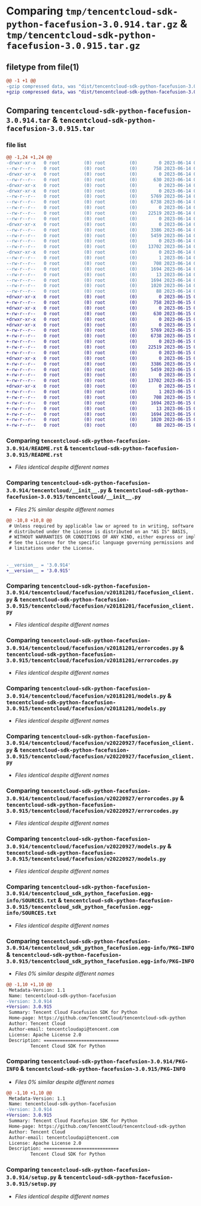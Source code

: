 # Comparing `tmp/tencentcloud-sdk-python-facefusion-3.0.914.tar.gz` & `tmp/tencentcloud-sdk-python-facefusion-3.0.915.tar.gz`

## filetype from file(1)

```diff
@@ -1 +1 @@
-gzip compressed data, was "dist/tencentcloud-sdk-python-facefusion-3.0.914.tar", last modified: Wed Jun 14 00:26:26 2023, max compression
+gzip compressed data, was "dist/tencentcloud-sdk-python-facefusion-3.0.915.tar", last modified: Thu Jun 15 00:25:44 2023, max compression
```

## Comparing `tencentcloud-sdk-python-facefusion-3.0.914.tar` & `tencentcloud-sdk-python-facefusion-3.0.915.tar`

### file list

```diff
@@ -1,24 +1,24 @@
-drwxr-xr-x   0 root         (0) root         (0)        0 2023-06-14 00:26:26.000000 tencentcloud-sdk-python-facefusion-3.0.914/
--rw-r--r--   0 root         (0) root         (0)      758 2023-06-14 00:26:26.000000 tencentcloud-sdk-python-facefusion-3.0.914/README.rst
-drwxr-xr-x   0 root         (0) root         (0)        0 2023-06-14 00:26:26.000000 tencentcloud-sdk-python-facefusion-3.0.914/tencentcloud/
--rw-r--r--   0 root         (0) root         (0)      630 2023-06-14 00:26:26.000000 tencentcloud-sdk-python-facefusion-3.0.914/tencentcloud/__init__.py
-drwxr-xr-x   0 root         (0) root         (0)        0 2023-06-14 00:26:26.000000 tencentcloud-sdk-python-facefusion-3.0.914/tencentcloud/facefusion/
-drwxr-xr-x   0 root         (0) root         (0)        0 2023-06-14 00:26:26.000000 tencentcloud-sdk-python-facefusion-3.0.914/tencentcloud/facefusion/v20181201/
--rw-r--r--   0 root         (0) root         (0)     5769 2023-06-14 00:26:26.000000 tencentcloud-sdk-python-facefusion-3.0.914/tencentcloud/facefusion/v20181201/facefusion_client.py
--rw-r--r--   0 root         (0) root         (0)     6738 2023-06-14 00:26:26.000000 tencentcloud-sdk-python-facefusion-3.0.914/tencentcloud/facefusion/v20181201/errorcodes.py
--rw-r--r--   0 root         (0) root         (0)        0 2023-06-14 00:26:26.000000 tencentcloud-sdk-python-facefusion-3.0.914/tencentcloud/facefusion/v20181201/__init__.py
--rw-r--r--   0 root         (0) root         (0)    22519 2023-06-14 00:26:26.000000 tencentcloud-sdk-python-facefusion-3.0.914/tencentcloud/facefusion/v20181201/models.py
--rw-r--r--   0 root         (0) root         (0)        0 2023-06-14 00:26:26.000000 tencentcloud-sdk-python-facefusion-3.0.914/tencentcloud/facefusion/__init__.py
-drwxr-xr-x   0 root         (0) root         (0)        0 2023-06-14 00:26:26.000000 tencentcloud-sdk-python-facefusion-3.0.914/tencentcloud/facefusion/v20220927/
--rw-r--r--   0 root         (0) root         (0)     3386 2023-06-14 00:26:26.000000 tencentcloud-sdk-python-facefusion-3.0.914/tencentcloud/facefusion/v20220927/facefusion_client.py
--rw-r--r--   0 root         (0) root         (0)     5459 2023-06-14 00:26:26.000000 tencentcloud-sdk-python-facefusion-3.0.914/tencentcloud/facefusion/v20220927/errorcodes.py
--rw-r--r--   0 root         (0) root         (0)        0 2023-06-14 00:26:26.000000 tencentcloud-sdk-python-facefusion-3.0.914/tencentcloud/facefusion/v20220927/__init__.py
--rw-r--r--   0 root         (0) root         (0)    13702 2023-06-14 00:26:26.000000 tencentcloud-sdk-python-facefusion-3.0.914/tencentcloud/facefusion/v20220927/models.py
-drwxr-xr-x   0 root         (0) root         (0)        0 2023-06-14 00:26:26.000000 tencentcloud-sdk-python-facefusion-3.0.914/tencentcloud_sdk_python_facefusion.egg-info/
--rw-r--r--   0 root         (0) root         (0)        1 2023-06-14 00:26:26.000000 tencentcloud-sdk-python-facefusion-3.0.914/tencentcloud_sdk_python_facefusion.egg-info/dependency_links.txt
--rw-r--r--   0 root         (0) root         (0)      708 2023-06-14 00:26:26.000000 tencentcloud-sdk-python-facefusion-3.0.914/tencentcloud_sdk_python_facefusion.egg-info/SOURCES.txt
--rw-r--r--   0 root         (0) root         (0)     1694 2023-06-14 00:26:26.000000 tencentcloud-sdk-python-facefusion-3.0.914/tencentcloud_sdk_python_facefusion.egg-info/PKG-INFO
--rw-r--r--   0 root         (0) root         (0)       13 2023-06-14 00:26:26.000000 tencentcloud-sdk-python-facefusion-3.0.914/tencentcloud_sdk_python_facefusion.egg-info/top_level.txt
--rw-r--r--   0 root         (0) root         (0)     1694 2023-06-14 00:26:26.000000 tencentcloud-sdk-python-facefusion-3.0.914/PKG-INFO
--rw-r--r--   0 root         (0) root         (0)     1020 2023-06-14 00:26:26.000000 tencentcloud-sdk-python-facefusion-3.0.914/setup.py
--rw-r--r--   0 root         (0) root         (0)       88 2023-06-14 00:26:26.000000 tencentcloud-sdk-python-facefusion-3.0.914/setup.cfg
+drwxr-xr-x   0 root         (0) root         (0)        0 2023-06-15 00:25:44.000000 tencentcloud-sdk-python-facefusion-3.0.915/
+-rw-r--r--   0 root         (0) root         (0)      758 2023-06-15 00:25:44.000000 tencentcloud-sdk-python-facefusion-3.0.915/README.rst
+drwxr-xr-x   0 root         (0) root         (0)        0 2023-06-15 00:25:44.000000 tencentcloud-sdk-python-facefusion-3.0.915/tencentcloud/
+-rw-r--r--   0 root         (0) root         (0)      630 2023-06-15 00:25:44.000000 tencentcloud-sdk-python-facefusion-3.0.915/tencentcloud/__init__.py
+drwxr-xr-x   0 root         (0) root         (0)        0 2023-06-15 00:25:44.000000 tencentcloud-sdk-python-facefusion-3.0.915/tencentcloud/facefusion/
+drwxr-xr-x   0 root         (0) root         (0)        0 2023-06-15 00:25:44.000000 tencentcloud-sdk-python-facefusion-3.0.915/tencentcloud/facefusion/v20181201/
+-rw-r--r--   0 root         (0) root         (0)     5769 2023-06-15 00:25:44.000000 tencentcloud-sdk-python-facefusion-3.0.915/tencentcloud/facefusion/v20181201/facefusion_client.py
+-rw-r--r--   0 root         (0) root         (0)     6738 2023-06-15 00:25:44.000000 tencentcloud-sdk-python-facefusion-3.0.915/tencentcloud/facefusion/v20181201/errorcodes.py
+-rw-r--r--   0 root         (0) root         (0)        0 2023-06-15 00:25:44.000000 tencentcloud-sdk-python-facefusion-3.0.915/tencentcloud/facefusion/v20181201/__init__.py
+-rw-r--r--   0 root         (0) root         (0)    22519 2023-06-15 00:25:44.000000 tencentcloud-sdk-python-facefusion-3.0.915/tencentcloud/facefusion/v20181201/models.py
+-rw-r--r--   0 root         (0) root         (0)        0 2023-06-15 00:25:44.000000 tencentcloud-sdk-python-facefusion-3.0.915/tencentcloud/facefusion/__init__.py
+drwxr-xr-x   0 root         (0) root         (0)        0 2023-06-15 00:25:44.000000 tencentcloud-sdk-python-facefusion-3.0.915/tencentcloud/facefusion/v20220927/
+-rw-r--r--   0 root         (0) root         (0)     3386 2023-06-15 00:25:44.000000 tencentcloud-sdk-python-facefusion-3.0.915/tencentcloud/facefusion/v20220927/facefusion_client.py
+-rw-r--r--   0 root         (0) root         (0)     5459 2023-06-15 00:25:44.000000 tencentcloud-sdk-python-facefusion-3.0.915/tencentcloud/facefusion/v20220927/errorcodes.py
+-rw-r--r--   0 root         (0) root         (0)        0 2023-06-15 00:25:44.000000 tencentcloud-sdk-python-facefusion-3.0.915/tencentcloud/facefusion/v20220927/__init__.py
+-rw-r--r--   0 root         (0) root         (0)    13702 2023-06-15 00:25:44.000000 tencentcloud-sdk-python-facefusion-3.0.915/tencentcloud/facefusion/v20220927/models.py
+drwxr-xr-x   0 root         (0) root         (0)        0 2023-06-15 00:25:44.000000 tencentcloud-sdk-python-facefusion-3.0.915/tencentcloud_sdk_python_facefusion.egg-info/
+-rw-r--r--   0 root         (0) root         (0)        1 2023-06-15 00:25:44.000000 tencentcloud-sdk-python-facefusion-3.0.915/tencentcloud_sdk_python_facefusion.egg-info/dependency_links.txt
+-rw-r--r--   0 root         (0) root         (0)      708 2023-06-15 00:25:44.000000 tencentcloud-sdk-python-facefusion-3.0.915/tencentcloud_sdk_python_facefusion.egg-info/SOURCES.txt
+-rw-r--r--   0 root         (0) root         (0)     1694 2023-06-15 00:25:44.000000 tencentcloud-sdk-python-facefusion-3.0.915/tencentcloud_sdk_python_facefusion.egg-info/PKG-INFO
+-rw-r--r--   0 root         (0) root         (0)       13 2023-06-15 00:25:44.000000 tencentcloud-sdk-python-facefusion-3.0.915/tencentcloud_sdk_python_facefusion.egg-info/top_level.txt
+-rw-r--r--   0 root         (0) root         (0)     1694 2023-06-15 00:25:44.000000 tencentcloud-sdk-python-facefusion-3.0.915/PKG-INFO
+-rw-r--r--   0 root         (0) root         (0)     1020 2023-06-15 00:25:44.000000 tencentcloud-sdk-python-facefusion-3.0.915/setup.py
+-rw-r--r--   0 root         (0) root         (0)       88 2023-06-15 00:25:44.000000 tencentcloud-sdk-python-facefusion-3.0.915/setup.cfg
```

### Comparing `tencentcloud-sdk-python-facefusion-3.0.914/README.rst` & `tencentcloud-sdk-python-facefusion-3.0.915/README.rst`

 * *Files identical despite different names*

### Comparing `tencentcloud-sdk-python-facefusion-3.0.914/tencentcloud/__init__.py` & `tencentcloud-sdk-python-facefusion-3.0.915/tencentcloud/__init__.py`

 * *Files 2% similar despite different names*

```diff
@@ -10,8 +10,8 @@
 # Unless required by applicable law or agreed to in writing, software
 # distributed under the License is distributed on an "AS IS" BASIS,
 # WITHOUT WARRANTIES OR CONDITIONS OF ANY KIND, either express or implied.
 # See the License for the specific language governing permissions and
 # limitations under the License.
 
 
-__version__ = '3.0.914'
+__version__ = '3.0.915'
```

### Comparing `tencentcloud-sdk-python-facefusion-3.0.914/tencentcloud/facefusion/v20181201/facefusion_client.py` & `tencentcloud-sdk-python-facefusion-3.0.915/tencentcloud/facefusion/v20181201/facefusion_client.py`

 * *Files identical despite different names*

### Comparing `tencentcloud-sdk-python-facefusion-3.0.914/tencentcloud/facefusion/v20181201/errorcodes.py` & `tencentcloud-sdk-python-facefusion-3.0.915/tencentcloud/facefusion/v20181201/errorcodes.py`

 * *Files identical despite different names*

### Comparing `tencentcloud-sdk-python-facefusion-3.0.914/tencentcloud/facefusion/v20181201/models.py` & `tencentcloud-sdk-python-facefusion-3.0.915/tencentcloud/facefusion/v20181201/models.py`

 * *Files identical despite different names*

### Comparing `tencentcloud-sdk-python-facefusion-3.0.914/tencentcloud/facefusion/v20220927/facefusion_client.py` & `tencentcloud-sdk-python-facefusion-3.0.915/tencentcloud/facefusion/v20220927/facefusion_client.py`

 * *Files identical despite different names*

### Comparing `tencentcloud-sdk-python-facefusion-3.0.914/tencentcloud/facefusion/v20220927/errorcodes.py` & `tencentcloud-sdk-python-facefusion-3.0.915/tencentcloud/facefusion/v20220927/errorcodes.py`

 * *Files identical despite different names*

### Comparing `tencentcloud-sdk-python-facefusion-3.0.914/tencentcloud/facefusion/v20220927/models.py` & `tencentcloud-sdk-python-facefusion-3.0.915/tencentcloud/facefusion/v20220927/models.py`

 * *Files identical despite different names*

### Comparing `tencentcloud-sdk-python-facefusion-3.0.914/tencentcloud_sdk_python_facefusion.egg-info/SOURCES.txt` & `tencentcloud-sdk-python-facefusion-3.0.915/tencentcloud_sdk_python_facefusion.egg-info/SOURCES.txt`

 * *Files identical despite different names*

### Comparing `tencentcloud-sdk-python-facefusion-3.0.914/tencentcloud_sdk_python_facefusion.egg-info/PKG-INFO` & `tencentcloud-sdk-python-facefusion-3.0.915/tencentcloud_sdk_python_facefusion.egg-info/PKG-INFO`

 * *Files 0% similar despite different names*

```diff
@@ -1,10 +1,10 @@
 Metadata-Version: 1.1
 Name: tencentcloud-sdk-python-facefusion
-Version: 3.0.914
+Version: 3.0.915
 Summary: Tencent Cloud Facefusion SDK for Python
 Home-page: https://github.com/TencentCloud/tencentcloud-sdk-python
 Author: Tencent Cloud
 Author-email: tencentcloudapi@tencent.com
 License: Apache License 2.0
 Description: ============================
         Tencent Cloud SDK for Python
```

### Comparing `tencentcloud-sdk-python-facefusion-3.0.914/PKG-INFO` & `tencentcloud-sdk-python-facefusion-3.0.915/PKG-INFO`

 * *Files 0% similar despite different names*

```diff
@@ -1,10 +1,10 @@
 Metadata-Version: 1.1
 Name: tencentcloud-sdk-python-facefusion
-Version: 3.0.914
+Version: 3.0.915
 Summary: Tencent Cloud Facefusion SDK for Python
 Home-page: https://github.com/TencentCloud/tencentcloud-sdk-python
 Author: Tencent Cloud
 Author-email: tencentcloudapi@tencent.com
 License: Apache License 2.0
 Description: ============================
         Tencent Cloud SDK for Python
```

### Comparing `tencentcloud-sdk-python-facefusion-3.0.914/setup.py` & `tencentcloud-sdk-python-facefusion-3.0.915/setup.py`

 * *Files identical despite different names*


